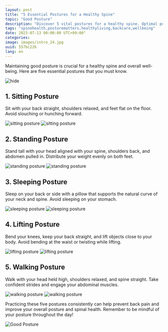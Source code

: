 ```yaml
---
layout: post
title: "5 Essential Postures for a Healthy Spine"
topic: "Good Posture"
description: "Discover 5 vital postures for a healthy spine. Optimal posture is key to overall wellness. Learn about sitting, standing, sleeping, lifting, and walking postures. #health #wellness #spinecare"
tags: "spinehealth,posturematters,healthyliving,backcare,wellbeing"
date: 2023-07-13 00:00:00 UTC+09:00"
categories: 
image: images/intro_24.jpg
uuid: 557bc226
lang: en
---
```


Maintaining good posture is crucial for a healthy spine and overall well-being. Here are five essential postures that you must know.

![hide](images/intro_24.jpg)


## 1. Sitting Posture
Sit with your back straight, shoulders relaxed, and feet flat on the floor. Avoid slouching or hunching forward.

![sitting posture](images/main1_18.jpg)
![sitting posture](images/main1_17.jpg)


## 2. Standing Posture
Stand tall with your head aligned with your spine, shoulders back, and abdomen pulled in. Distribute your weight evenly on both feet.

![standing posture](images/main2_18.jpg)
![standing posture](images/main2_17.jpg)


## 3. Sleeping Posture
Sleep on your back or side with a pillow that supports the natural curve of your neck and spine. Avoid sleeping on your stomach.

![sleeping posture](images/main3_22.jpg)
![sleeping posture](images/main3_21.jpg)


## 4. Lifting Posture
Bend your knees, keep your back straight, and lift objects close to your body. Avoid bending at the waist or twisting while lifting.

![lifting posture](images/main4_7.jpg)
![lifting posture](images/main4_6.png)


## 5. Walking Posture
Walk with your head held high, shoulders relaxed, and spine straight. Take confident strides and engage your abdominal muscles.

![walking posture](images/main5_8.jpg)
![walking posture](images/main5_7.png)




Practicing these five postures consistently can help prevent back pain and improve your overall posture and spinal health. Remember to be mindful of your posture throughout the day!

![Good Posture](images/intro_23.jpg)
